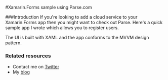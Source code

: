 #Xamarin.Forms sample using Parse.com


###Introduction
If you're looking to add a cloud service to your Xamarin.Forms app then you might want to check out Parse. Here's a quick sample app I wrote which allows you to register users. 

The UI is built with XAML and the app conforms to the MVVM design pattern. 

### Related resources 
* Contact me on [Twitter](http:twitter.com/mikecodesdotnet/)
* My [blog](www.mikecodes.net)